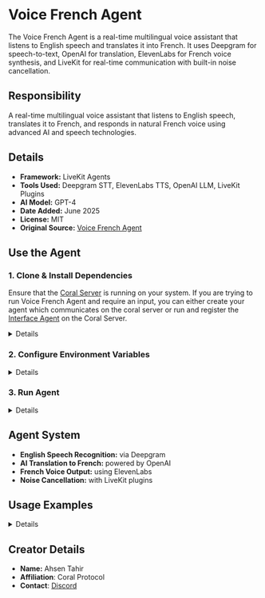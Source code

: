 # Voice French Agent

The Voice French Agent is a real-time multilingual voice assistant that listens to English speech and translates it into French. It uses Deepgram for speech-to-text, OpenAI for translation, ElevenLabs for French voice synthesis, and LiveKit for real-time communication with built-in noise cancellation.

## Responsibility
A real-time multilingual voice assistant that listens to English speech, translates it to French, and responds in natural French voice using advanced AI and speech technologies.

## Details
- **Framework:** LiveKit Agents
- **Tools Used:** Deepgram STT, ElevenLabs TTS, OpenAI LLM, LiveKit Plugins
- **AI Model:** GPT-4
- **Date Added:** June 2025
- **License:** MIT
- **Original Source:** [Voice French Agent](https://github.com/livekit-examples/python-agents-examples/blob/main/translators/pipeline_translator.py)

## Use the Agent

### 1. Clone & Install Dependencies

Ensure that the [Coral Server](https://github.com/Coral-Protocol/coral-server) is running on your system. If you are trying to run Voice French Agent and require an input, you can either create your agent which communicates on the coral server or run and register the [Interface Agent](https://github.com/Coral-Protocol/Coral-Interface-Agent) on the Coral Server.
<details>

```bash
# In a new terminal clone the repository:
git clone https://github.com/Coral-Protocol/Coral-VoiceFrench-Agent.git

# Navigate to the project directory:
cd Coral-VoiceFrench-Agent

# Install `uv`:
pip install uv

# Install dependencies from `pyproject.toml` using `uv`:
uv sync
```

</details>

### 2. Configure Environment Variables
<details>

Copy the example file and add your API keys:

```bash
cp .env.example .env
```

Update `.env` with:
- `LIVEKIT_URL`  ([Get LiveKit Url](https://cloud.livekit.io/))
- `LIVEKIT_API_KEY` ([Get LiveKit API Key](https://cloud.livekit.io/))
- `LIVEKIT_API_SECRET` ([Get LiveKit API Secret](https://cloud.livekit.io/))
- `OPENAI_API_KEY` ([Get OpenAI API Key](https://platform.openai.com/api-keys))
- `DEEPGRAM_API_KEY` ([Get Deepgram API Key](https://deepgram.com/))
- `ELEVENLABS_API_KEY` ([Get ElevenLabs API Key](https://elevenlabs.io/app/settings/api-keys))

</details>

### 3. Run Agent
<details>

Start the agent with voice input/output:

```bash
uv run python main.py console
```

</details>

## Agent System

- **English Speech Recognition:** via Deepgram
- **AI Translation to French:** powered by OpenAI
- **French Voice Output:** using ElevenLabs
- **Noise Cancellation:** with LiveKit plugins

## Usage Examples
<details>

1. Start the agent.
2. Speak in English.
3. The agent:
   - Transcribes your speech.
   - Translates to French.
   - Responds in natural French voice.

**For a Multi-Agent-System:**
```python
# Other agents can communicate with French agent like this:
# 1. Send message to french_agent via MCP
# 2. French agent will notify interface agent
# 3. Users can then speak directly with French agent
# 4. All responses are in French via speech
```

</details>

## Creator Details
- **Name:** Ahsen Tahir
- **Affiliation**: Coral Protocol
- **Contact**: [Discord](https://discord.com/invite/Xjm892dtt3)



